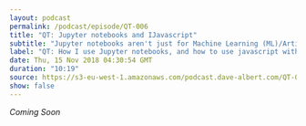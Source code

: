 ```yaml
---
layout: podcast
permalink: /podcast/episode/QT-006
title: "QT: Jupyter notebooks and IJavascript"
subtitle: "Jupyter notebooks aren't just for Machine Learning (ML)/Artificial Intelligence (AI), and using javascript with them"
label: "QT: How I use Jupyter notebooks, and how to use javascript with them -- more about Jupyter here: https://jupyter.org/  and more about IJavascript here: http://n-riesco.github.io/ijavascript/  Email: podcast@dave-albert.com  Twitter: https://twitter.com/dave_albert  Instagram: https://www.instagram.com/dave.albert/  Websites: https://dave-albert.com | https://medit.online"
date: Thu, 15 Nov 2018 04:30:54 GMT
duration: "10:19"
source: https://s3-eu-west-1.amazonaws.com/podcast.dave-albert.com/QT-006-Jupyter-Notebooks-and-ijavascript.mp3
show: false
---
```


<i> Coming Soon </i>

